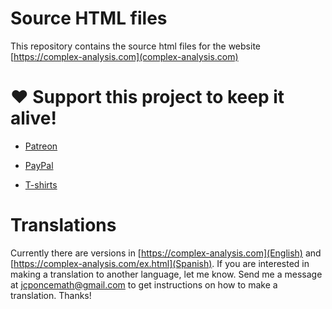 # Source HTML files

This repository contains the source html files for the website [https://complex-analysis.com](complex-analysis.com)

# ❤️ Support this project to keep it alive!

* [Patreon](https://www.patreon.com/jcponce)

* [PayPal](https://paypal.me/jcarlosponce/3)

* [T-shirts](https://jcponcemath.secure-decoration.com/shop/category/complex?c=4336971)

# Translations

Currently there are versions in [https://complex-analysis.com](English) and [https://complex-analysis.com/ex.html](Spanish). 
If you are interested in making a translation to another language,
let me know. Send me a message at <a href="mailto:jcponcemath@gmail.com">jcponcemath@gmail.com</a> 
to get instructions on how to make a translation. Thanks!
